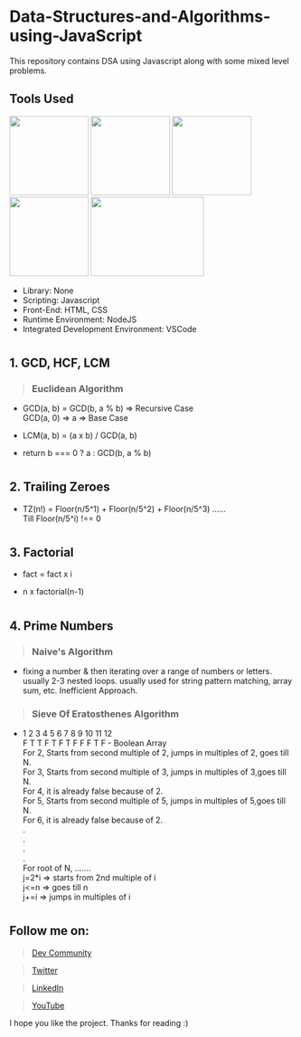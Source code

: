 # Data-Structures-and-Algorithms-using-JavaScript

This repository contains DSA using Javascript along with some mixed level problems.

## Tools Used

<p align="left">
<img height="140" width="140" src="https://www.w3.org/html/logo/downloads/HTML5_Logo_256.png">
<img height="140" width="140" src="https://logodix.com/logo/470309.png">
<img height="140" width="140" src="https://upload.wikimedia.org/wikipedia/commons/6/6a/JavaScript-logo.png">
<img height="140" width="140" src="https://code.visualstudio.com/assets/apple-touch-icon.png">
<img height="140" width="200" src="https://miro.medium.com/max/1400/1*sMryEXZVPKFjGNcfSzE8Mw.jpeg">
</p>

-  Library: None
-  Scripting: Javascript
-  Front-End: HTML, CSS
-  Runtime Environment: NodeJS
-  Integrated Development Environment: VSCode

#

#

## 1. GCD, HCF, LCM

> ### Euclidean Algorithm

-  GCD(a, b) = GCD(b, a % b) => Recursive Case <br />
   GCD(a, 0) => a => Base Case

-  LCM(a, b) = (a x b) / GCD(a, b)

-  return b === 0 ? a : GCD(b, a % b)

#

#

## 2. Trailing Zeroes

-  TZ(n!) = Floor(n/5^1) + Floor(n/5^2) + Floor(n/5^3) ......<br />
   Till Floor(n/5^i) !== 0

#

#

## 3. Factorial

-  fact = fact x i

-  n x factorial(n-1)

#

#

## 4. Prime Numbers

> ### Naive's Algorithm

-  fixing a number & then iterating over a range of numbers or letters.
   usually 2-3 nested loops.
   usually used for string pattern matching, array sum, etc.
   Inefficient Approach.

> ### Sieve Of Eratosthenes Algorithm

-  1 2 3 4 5 6 7 8 9 10 11 12<br />
   F T T F T F T F F F T F - Boolean Array<br />
   For 2, Starts from second multiple of 2, jumps in multiples of 2, goes till N.<br />
   For 3, Starts from second multiple of 3, jumps in multiples of 3,goes till N.<br />
   For 4, it is already false because of 2.<br />
   For 5, Starts from second multiple of 5, jumps in multiples of 5,goes till N.<br />
   For 6, it is already false because of 2.<br />
   .<br />
   .<br />
   .<br />
   .<br />
   For root of N, .......<br />
   j=2\*i => starts from 2nd multiple of i<br />
   j<=n => goes till n<br />
   j+=i => jumps in multiples of i

#

#

#

#

## Follow me on:

> [Dev Community](https://dev.to/ayushkanduri)

> [Twitter](https://twitter.com/ayush_codes)

> [LinkedIn](https://www.linkedin.com/in/ayushkanduri/)

> [YouTube](https://www.youtube.com/channel/UC6c1ajC_2jF7wQp7Y13t2bg)

I hope you like the project. Thanks for reading :)
